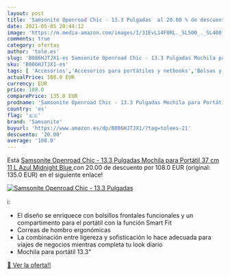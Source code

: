 ```yaml
---
layout: post
title: 'Samsonite Openroad Chic - 13.3 Pulgadas  al 20.00 % de descuento'
date: 2021-05-05 20:44:12
image: 'https://m.media-amazon.com/images/I/31EvL14F8RL._SL500_._SL400_.jpg'
comments: true
category: ofertas
author: 'tole.es'
slug: 'B086HJTJX1-es Samsonite Openroad Chic - 13.3 Pulgadas Mochila para...'
sku: 'B086HJTJX1-es'
tags: [ 'Accesorios','Accesorios para portátiles y netbooks','Bolsas y fundas para portátiles y netbooks','Informática','Mochilas para portátiles y netbooks','mochila','samsonite', ]
actualPrice: 108.0 EUR
currency: EUR
price: 108.0
comparePrice: 135.0 EUR
prodname: 'Samsonite Openroad Chic - 13.3 Pulgadas Mochila para Portátil  37 cm  11 L  Azul  Midnight Blue '
country: 'es'
flag: '🇪🇸'
brand: 'Samsonite'
buyurl: 'https://www.amazon.es/dp/B086HJTJX1/?tag=tolees-21'
descuento: '20.00'
average: '108.0'
---
```


Está [Samsonite Openroad Chic - 13.3 Pulgadas Mochila para Portátil  37 cm  11 L  Azul  Midnight Blue ](https://www.amazon.es/dp/B086HJTJX1/?tag=tolees-21) con 20.00 de descuento por 108.0 EUR (original: 135.0 EUR) en el siguiente enlace!

[![Samsonite Openroad Chic - 13.3 Pulgadas ](https://m.media-amazon.com/images/I/31EvL14F8RL._SL500_._SL400_.jpg)](https://www.amazon.es/dp/B086HJTJX1/?tag=tolees-21)

ℹ️:

- El diseño se enriquece con bolsillos frontales funcionales y un compartimento para el portátil con la función Smart Fit
- Correas de hombro ergonómicas
- La combinación entre ligereza y sofisticación lo hace adecuada para viajes de negocios mientras completa tu look diario
- Mochila para portátil 13.3"

[🛒 Ver la oferta!!](https://www.amazon.es/dp/B086HJTJX1/?tag=tolees-21)
